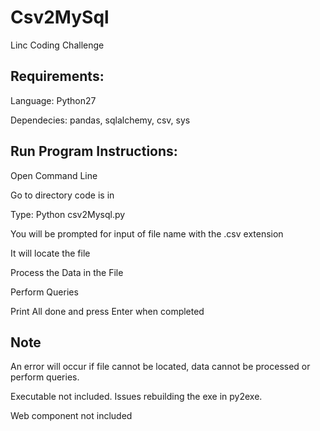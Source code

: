 # Csv2MySql
Linc Coding Challenge

## Requirements: 
Language: Python27

Dependecies: pandas, sqlalchemy, csv, sys



## Run Program Instructions:

Open Command Line

Go to directory code is in 

Type: Python csv2Mysql.py


You will be prompted for input of file name with the .csv extension

It will locate the file

Process the Data in the File

Perform Queries

Print All done and press Enter when completed

## Note

An error will occur if file cannot be located, data cannot be processed or perform queries.

Executable not included. Issues rebuilding the exe in py2exe.

Web component not included
